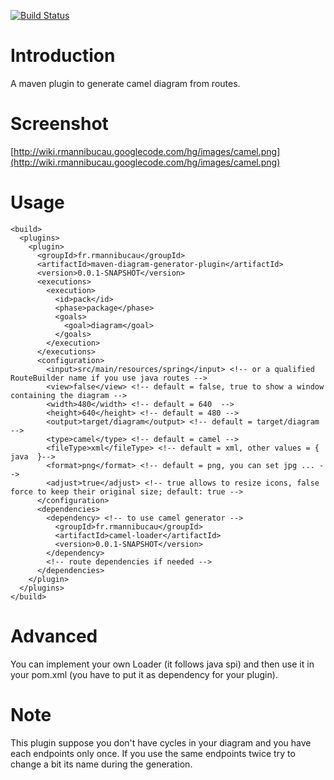 [![Build Status](https://secure.travis-ci.org/rmannibucau/diagram-generator-parent.png)](http://travis-ci.org/rmannibucau/diagram-generator-parent)

Introduction
============

A maven plugin to generate camel diagram from routes.


Screenshot
==========

[http://wiki.rmannibucau.googlecode.com/hg/images/camel.png](http://wiki.rmannibucau.googlecode.com/hg/images/camel.png)

Usage
===== 

    <build>
      <plugins>
        <plugin>
          <groupId>fr.rmannibucau</groupId>
          <artifactId>maven-diagram-generator-plugin</artifactId>
          <version>0.0.1-SNAPSHOT</version>
          <executions>
            <execution>
              <id>pack</id>
              <phase>package</phase>
              <goals>
                <goal>diagram</goal>
              </goals>
            </execution>
          </executions>
          <configuration>
            <input>src/main/resources/spring</input> <!-- or a qualified RouteBuilder name if you use java routes -->
            <view>false</view> <!-- default = false, true to show a window containing the diagram -->
            <width>480</width> <!-- default = 640  -->
            <height>640</height> <!-- default = 480 -->
            <output>target/diagram</output> <!-- default = target/diagram -->
            <type>camel</type> <!-- default = camel -->
            <fileType>xml</fileType> <!-- default = xml, other values = { java  }-->
            <format>png</format> <!-- default = png, you can set jpg ... -->
            <adjust>true</adjust> <!-- true allows to resize icons, false force to keep their original size; default: true -->
          </configuration>
          <dependencies>
            <dependency> <!-- to use camel generator -->
              <groupId>fr.rmannibucau</groupId>
              <artifactId>camel-loader</artifactId>
              <version>0.0.1-SNAPSHOT</version>
            </dependency>
            <!-- route dependencies if needed -->
          </dependencies>
        </plugin>
      </plugins>
    </build>

Advanced
======== 

You can implement your own Loader (it follows java spi) and then use it in your pom.xml (you have to put
it as dependency for your plugin).

Note
====

This plugin suppose you don't have cycles in your diagram and you have each endpoints only once. If you
use the same endpoints twice try to change a bit its name during the generation.

